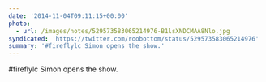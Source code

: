 ```yaml
---
date: '2014-11-04T09:11:15+00:00'
photo:
  - url: /images/notes/529573583065214976-B1lsXNDCMAA8Nlo.jpg
syndicated: 'https://twitter.com/roobottom/status/529573583065214976'
summary: '#fireflylc Simon opens the show.'
---
```

#fireflylc Simon opens the show. 
